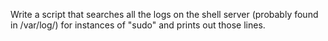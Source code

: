Write a script that searches all the logs on the shell server (probably found in /var/log/) for instances of "sudo" and prints out those lines.